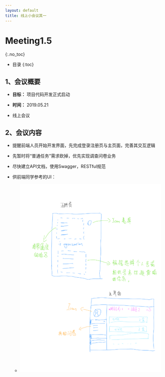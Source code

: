 ```yaml
---
layout: default
title: 线上小会议其一
---
```


# Meeting1.5
{:.no_toc}

* 目录
{:toc}

## 1、会议概要

- **目标：** 项目代码开发正式启动

- **时间：** 2019.05.21

- 线上会议

## 2、会议内容

- 提醒前端人员开始开发界面，先完成登录注册页与主页面，完善其交互逻辑

- 先暂时将“普通任务”需求砍掉，优先实现调查问卷业务

- 尽快建立API文档，使用Swagger，RESTful规范

- 供前端同学参考的UI：

  - ![](pics/simple-ui-design.png)
